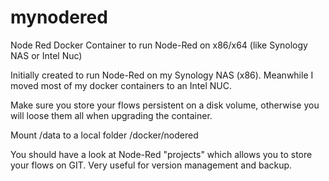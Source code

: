 # mynodered
Node Red Docker Container to run Node-Red on x86/x64 (like Synology NAS or Intel Nuc)

Initially created to run Node-Red on my Synology NAS (x86). Meanwhile I moved most of my docker containers to an Intel NUC.

Make sure you store your flows persistent on a disk volume, otherwise you will loose them all when upgrading the container.

Mount /data to a local folder /docker/nodered 

You should have a look at Node-Red "projects" which allows you to store your flows on GIT. Very useful for version management and backup.

